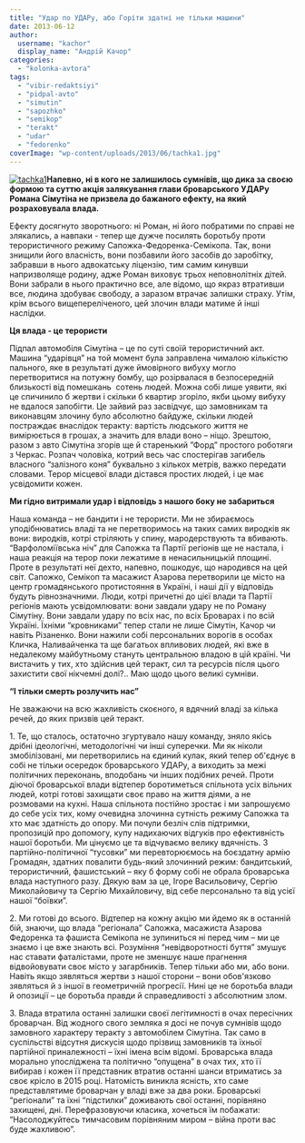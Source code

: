 ```yaml
---
title: "Удар по УДАРу, або Горіти здатні не тільки машини"
date: 2013-06-12
author: 
  username: "kachor"
  display_name: "Андрій Качор"
categories: 
  - "kolonka-avtora"
tags: 
  - "vibir-redaktsiyi"
  - "pidpal-avto"
  - "simutin"
  - "sapozhko"
  - "semikop"
  - "terakt"
  - "udar"
  - "fedorenko"
coverImage: "wp-content/uploads/2013/06/tachka1.jpg"
---
```


[![tachka1](https://mpz.brovary.org/wp-content/uploads/2013/06/tachka1.jpg)](https://mpz.brovary.org/wp-content/uploads/2013/06/tachka1.jpg)**Напевно, ні в кого не залишилось сумнівів, що дика за своєю формою та суттю акція залякування глави броварського УДАРу Романа Сімутіна не призвела до бажаного ефекту, на який розраховувала влада.**

Ефекту досягнуто зворотнього: ні Роман, ні його побратими по справі не злякались, а навпаки - тепер ще дужче посилять боротьбу проти терористичного режиму Сапожка-Федоренка-Семікопа. Так, вони знищили його власність, вони позбавили його засобів до заробітку, забравши в нього адвокатську ліцензію, тим самим кинувши напризволяще родину, адже Роман виховує трьох неповнолітніх дітей. Вони забрали в нього практично все, але відомо, що якраз втративши все, людина здобуває свободу, а заразом втрачає залишки страху. Утім, крім всього вищепереліченого, цей злочин влади матиме й інші наслідки.

**Ця влада - це терористи**

Підпал автомобіля Сімутіна – це по суті своїй терористичний акт. Машина “ударівця” на той момент була заправлена чималою кількістю пального, яке в результаті дуже ймовірного вибуху могло перетворитися на потужну бомбу, що розірвалася в безпосередній близькості від помешкань  сотень людей. Можна собі лише уявити, які це спичинило б жертви і скільки б квартир згоріло, якби цьому вибуху не вдалося запобігти. Це зайвий раз засвідчує, що замовникам та виконавцям злочину було абсолютно байдуже, скільки людей постраждає внаслідок теракту: вартість людського життя не вимірюється в грошах, а значить для влади воно – ніщо. Зрештою, разом з авто Сімутіна згорів ще й старенький ”Форд” простого роботяги з Черкас. Розпач чоловіка, котрий весь час спостерігав загибель власного “залізного коня” буквально з кількох метрів, важко передати словами. Терор місцевої влади дістався простих людей, і це має усвідомити кожен.

**Ми гідно витримали удар і відповідь з нашого боку не забариться**

Наша команда – не бандити і не терористи. Ми не збираємось уподібнюватись владі та не перетворимось на таких самих виродків як вони: виродків, котрі стріляють у спину, мародерствують та вбивають. “Варфоломіївська ніч” для Сапожка та Партії регіонів ще не настала, і наша реакція на терор поки лежатиме в ненасильницькій площині. Проте в результаті неї дехто, напевно, пошкодує, що народився на цей світ. Сапожко, Семікоп та масажист Азарова перетворили це місто на центр громадянського протистояння в Україні, і наші дії у відповідь будуть рівнозначними. Люди, котрі причетні до цієї влади та Партії регіонів мають усвідомлювати: вони завдали удару не по Роману Сімутіну. Вони завдали удару по всіх нас, по всіх Броварах і по всій Україні. Їхніми “кровниками” тепер стали не лише Сімутін, Качор чи навіть Різаненко. Вони нажили собі персональних ворогів в особах Кличка, Наливайченка та ще багатьох впливових людей, які вже в недалекому майбутньому стануть центральною владою в цій країні. Чи вистачить у тих, хто здійснив цей теракт, сил та ресурсів після цього захистити свої нікчемні долі?.. Маю щодо цього великі сумніви.

**“І тільки смерть розлучить нас”**

Не зважаючи на всю жахливість скоєного, я вдячний владі за кілька речей, до яких призвів цей теракт.

1\. Те, що сталось, остаточно згуртувало нашу команду, зняло якісь дрібні ідеологічні, методологічні чи інші суперечки. Ми як ніколи змобілізовані, ми перетворились на єдиний кулак, який тепер об'єднує в собі не тільки осередок броварського УДАРу, а виходить за межі політичних переконань, вподобань чи інших подібних речей. Проти діючої броварської влади відтепер боротиметься спільнота усіх вільних людей, котрі готові захищати своє право на життя діями, а не розмовами на кухні. Наша спільнота постійно зростає і ми запрошуємо до себе усіх тих, кому очевидна злочинна сутність режиму Сапожка та хто має здатність до опору. Ми почули безліч слів підтримки, пропозицій про допомогу, купу надихаючих відгуків про ефективність нашої боротьби. Ми цінуємо це та відчуваємо велику вдячність. З партійно-політичної “тусовки” ми перевторюємось на боєздатну армію Громадян, здатних повалити будь-який злочинний режим: бандитський, терористичний, фашистський – яку б форму собі не обрала броварська влада наступного разу. Дякую вам за це, Ігоре Васильовичу, Сергію Миколайовичу та Сергію Михайловичу, від себе персонально та від усієї нашої “боївки”.

2\. Ми готові до всього. Відтепер на кожну акцію ми йдемо як в останній бій, знаючи, що влада “регіонала” Сапожка, масажиста Азарова Федоренка та фашиста Семікопа не зупиниться ні перед чим – ми це знаємо і це вже знають всі. Розуміння “невідворотності буття” змушує нас ставати фаталістами, проте не зменшує наше прагнення відвойовувати своє місто у загарбників. Тепер тільки або ми, або вони. Навіть якщо зявляться жертви з нашої сторони – вони обов'язково зявляться й з іншої в геометричній прогресії. Нині це не боротьба влади й опозиції – це боротьба правди й справедливості з абсолютним злом.

3\. Влада втратила останні залишки своєї легітимності в очах пересічних броварчан. Від жодного свого земляка я досі не почув сумнівів щодо замовного характеру теракту з автомобілем Сімутіна. Так само в суспільстві відсутня дискусія щодо прізвищ замовників та їхньої партійної приналежності – їхні імена всім відомі. Броварська влада морально упосліджена та політично “опущена” в очах тих, хто її вибирав і кожен її представник втратив останні шанси втриматись за своє крісло в 2015 році. Натомість виникла ясність, хто саме представлятиме броварчан у владі вже за два роки. Броварські “регіонали” та їхні “підстилки” доживають свої останні, порівняно захищені, дні. Перефразовуючи класика, хочеться їм побажати: “Насолоджуйтесь тимчасовим порівняним миром – війна проти вас буде жахливою”.
